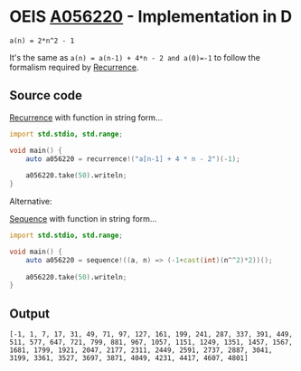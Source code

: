 # OEIS [A056220](https://oeis.org/A056220) - Implementation in D

`a(n) = 2*n^2 - 1`

It's the same as  `a(n) = a(n-1) + 4*n - 2 and a(0)=-1` to follow the formalism required by [Recurrence](https://dlang.org/library/std/range/recurrence.html).

## Source code

[Recurrence](https://dlang.org/library/std/range/recurrence.html) with function in string form...

```d
import std.stdio, std.range;

void main() {
    auto a056220 = recurrence!("a[n-1] + 4 * n - 2")(-1);
    
    a056220.take(50).writeln;
}
```
Alternative:

[Sequence](https://dlang.org/library/std/range/sequence.html) with function in string form...

```d
import std.stdio, std.range;

void main() {
    auto a056220 = sequence!((a, n) => (-1+cast(int)(n^^2)*2))();
    
    a056220.take(50).writeln;
}
```
## Output

```text
[-1, 1, 7, 17, 31, 49, 71, 97, 127, 161, 199, 241, 287, 337, 391, 449, 511, 577, 647, 721, 799, 881, 967, 1057, 1151, 1249, 1351, 1457, 1567, 1681, 1799, 1921, 2047, 2177, 2311, 2449, 2591, 2737, 2887, 3041, 3199, 3361, 3527, 3697, 3871, 4049, 4231, 4417, 4607, 4801]
```

